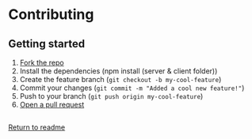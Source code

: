 # Contributing

## Getting started

1. [Fork the repo](https://github.com/notey-app/notey.app)
2. Install the dependencies (npm install (server & client folder))
3. Create the feature branch (`git checkout -b my-cool-feature`)
4. Commit your changes (`git commit -m "Added a cool new feature!"`)
5. Push to your branch (`git push origin my-cool-feature`)
6. [Open a pull request](https://github.com/notey-app/notey.app/pulls)

##

[Return to readme](README.md)